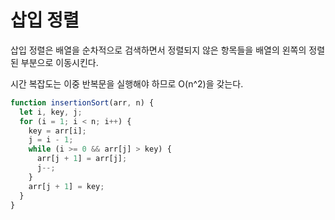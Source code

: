 # 삽입 정렬

삽입 정렬은 배열을 순차적으로 검색하면서 정렬되지 않은 항목들을 배열의 왼쪽의 정렬된 부분으로 이동시킨다.

시간 복잡도는 이중 반복문을 실행해야 하므로 O(n^2)을 갖는다.

```js
function insertionSort(arr, n) {
  let i, key, j;
  for (i = 1; i < n; i++) {
    key = arr[i];
    j = i - 1;
    while (i >= 0 && arr[j] > key) {
      arr[j + 1] = arr[j];
      j--;
    }
    arr[j + 1] = key;
  }
}
```
